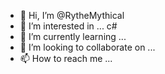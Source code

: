 - 👋 Hi, I’m @RytheMythical
- 👀 I’m interested in ... c#
- 🌱 I’m currently learning ...
- 💞️ I’m looking to collaborate on ...
- 📫 How to reach me ...

<!---
RytheMythical/RytheMythical is a ✨ special ✨ repository because its `README.md` (this file) appears on your GitHub profile.
You can click the Preview link to take a look at your changes.
--->
